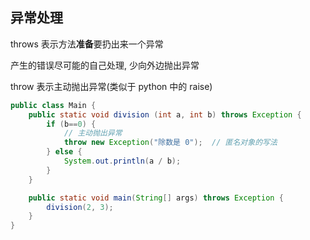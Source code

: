 ## 异常处理

throws 表示方法**准备**要扔出来一个异常

产生的错误尽可能的自己处理, 少向外边抛出异常



throw 表示主动抛出异常(类似于 python 中的  raise)



```java
public class Main {
    public static void division (int a, int b) throws Exception {
        if (b==0) {
            // 主动抛出异常
            throw new Exception("除数是 0");  // 匿名对象的写法
        } else {
            System.out.println(a / b);
        }
    }

    public static void main(String[] args) throws Exception {
        division(2, 3);
    }
}
```

